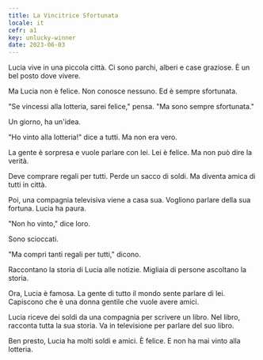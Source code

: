 ```yaml
---
title: La Vincitrice Sfortunata
locale: it
cefr: a1
key: unlucky-winner
date: 2023-06-03
---
```


Lucia vive in una piccola città. Ci sono parchi, alberi e case graziose. È un bel posto dove vivere.

Ma Lucia non è felice. Non conosce nessuno. Ed è sempre sfortunata.

"Se vincessi alla lotteria, sarei felice," pensa. "Ma sono sempre sfortunata."

Un giorno, ha un'idea.

"Ho vinto alla lotteria!" dice a tutti. Ma non era vero.

La gente è sorpresa e vuole parlare con lei. Lei è felice. Ma non può dire la verità.

Deve comprare regali per tutti. Perde un sacco di soldi. Ma diventa amica di tutti in città.

Poi, una compagnia televisiva viene a casa sua. Vogliono parlare della sua fortuna. Lucia ha paura.

"Non ho vinto," dice loro.

Sono scioccati.

"Ma compri tanti regali per tutti," dicono.

Raccontano la storia di Lucia alle notizie. Migliaia di persone ascoltano la storia.

Ora, Lucia è famosa. La gente di tutto il mondo sente parlare di lei. Capiscono che è una donna gentile che vuole avere amici.

Lucia riceve dei soldi da una compagnia per scrivere un libro. Nel libro, racconta tutta la sua storia. Va in televisione per parlare del suo libro.

Ben presto, Lucia ha molti soldi e amici. È felice. E non ha mai vinto alla lotteria.